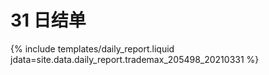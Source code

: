 # 31 日结单

{% include  templates/daily_report.liquid jdata=site.data.daily_report.trademax_205498_20210331 %}